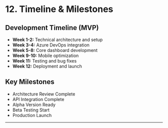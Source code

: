 # 12. Timeline & Milestones

## Development Timeline (MVP)
- **Week 1-2:** Technical architecture and setup
- **Week 3-4:** Azure DevOps integration
- **Week 5-8:** Core dashboard development
- **Week 9-10:** Mobile optimization
- **Week 11:** Testing and bug fixes
- **Week 12:** Deployment and launch

## Key Milestones
- Architecture Review Complete
- API Integration Complete
- Alpha Version Ready
- Beta Testing Start
- Production Launch

---

